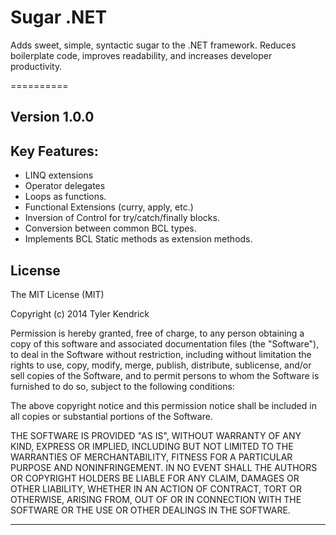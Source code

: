 Sugar .NET 
==========
Adds sweet, simple, syntactic sugar to the .NET framework.  Reduces boilerplate code, improves readability, and increases developer productivity.

==========
## Version 1.0.0 ##
## Key Features: ##

- LINQ extensions
- Operator delegates
- Loops as functions.
- Functional Extensions (curry, apply, etc.)
- Inversion of Control for try/catch/finally blocks.
- Conversion between common BCL types.
- Implements BCL Static methods as extension methods.


## License ##

The MIT License (MIT)

Copyright (c) 2014 Tyler Kendrick

Permission is hereby granted, free of charge, to any person obtaining a copy
of this software and associated documentation files (the "Software"), to deal
in the Software without restriction, including without limitation the rights
to use, copy, modify, merge, publish, distribute, sublicense, and/or sell
copies of the Software, and to permit persons to whom the Software is
furnished to do so, subject to the following conditions:

The above copyright notice and this permission notice shall be included in all
copies or substantial portions of the Software.

THE SOFTWARE IS PROVIDED "AS IS", WITHOUT WARRANTY OF ANY KIND, EXPRESS OR
IMPLIED, INCLUDING BUT NOT LIMITED TO THE WARRANTIES OF MERCHANTABILITY,
FITNESS FOR A PARTICULAR PURPOSE AND NONINFRINGEMENT. IN NO EVENT SHALL THE
AUTHORS OR COPYRIGHT HOLDERS BE LIABLE FOR ANY CLAIM, DAMAGES OR OTHER
LIABILITY, WHETHER IN AN ACTION OF CONTRACT, TORT OR OTHERWISE, ARISING FROM,
OUT OF OR IN CONNECTION WITH THE SOFTWARE OR THE USE OR OTHER DEALINGS IN THE
SOFTWARE.

---
